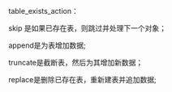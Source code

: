 table_exists_action：

skip 是如果已存在表，则跳过并处理下一个对象；

append是为表增加数据;

truncate是截断表，然后为其增加新数据；

replace是删除已存在表，重新建表并追加数据;

 